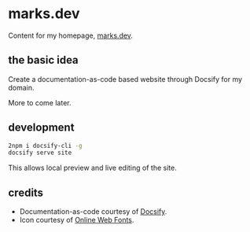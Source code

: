 # marks.dev

Content for my homepage, [marks.dev](https://marks.dev).

## the basic idea

Create a documentation-as-code based website through Docsify for my domain.

More to come later.

## development

```bash
2npm i docsify-cli -g
docsify serve site
```

This allows local preview and live editing of the site.

## credits

- Documentation-as-code courtesy of [Docsify](https://doc1sify.js.org).
- Icon courtesy of [Online Web Fonts](https://www.onlinewebfonts.com/icon/462515).
